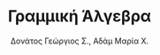 ---
author: Δονάτος Γεώργιος Σ., Αδάμ Μαρία Χ.
cover: https://static.eudoxus.gr/books/preview/74/cover-31174.jpg
edition: 1η έκδοση
eudoxusid: '31174'
isbn: 978-960-01-1193-4
layout: bibtex
num_pages: '540'
publisher: Γ. ΔΑΡΔΑΝΟΣ - Κ. ΔΑΡΔΑΝΟΣ Ο.Ε.
ref: isbn_978_960_01_1193_4
title: Γραμμική Άλγεβρα
year: '2008'
---